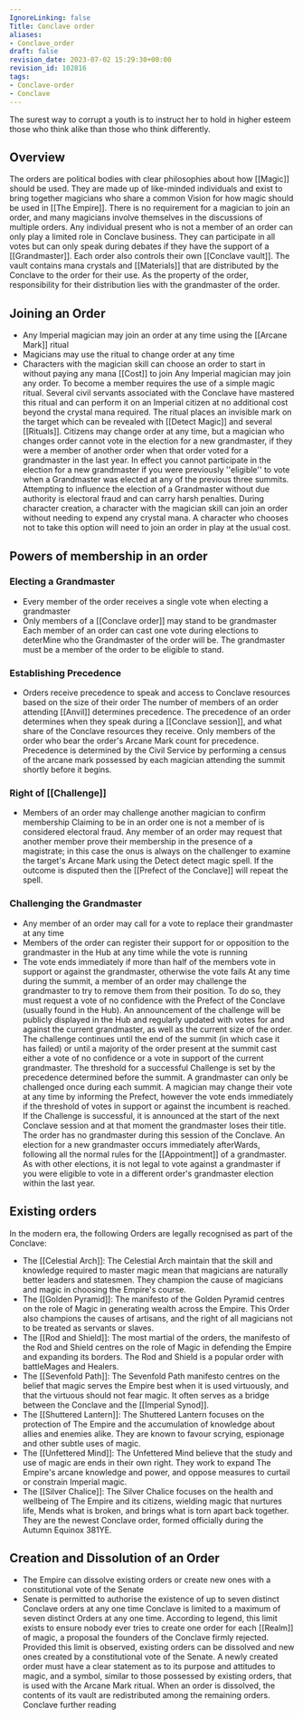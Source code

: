 ```yaml
---
IgnoreLinking: false
Title: Conclave order
aliases:
- Conclave_order
draft: false
revision_date: 2023-07-02 15:29:30+00:00
revision_id: 102816
tags:
- Conclave-order
- Conclave
---
```


The surest way to corrupt a youth is to instruct her to hold in higher esteem those who think alike than those who think differently.
## Overview
The orders are political bodies with clear philosophies about how [[Magic]] should be used. They are made up of like-minded individuals and exist to bring together magicians who share a common Vision for how magic should be used in [[The Empire]]. There is no requirement for a magician to join an order, and many magicians involve themselves in the discussions of multiple orders. 
Any individual present who is not a member of an order can only play a limited role in Conclave business. They can participate in all votes but can only speak during debates if they have the support of a [[Grandmaster]].
Each order also controls their own [[Conclave vault]]. The vault contains mana crystals and [[Materials]] that are distributed by the Conclave to the order for their use. As the property of the order, responsibility for their distribution lies with the grandmaster of the order.
## Joining an Order
* Any Imperial magician may join an order at any time using the [[Arcane Mark]] ritual
* Magicians may use the ritual to change order at any time
* Characters with the magician skill can choose an order to start in without paying any mana [[Cost]] to join
Any Imperial magician may join any order. To become a member requires the use of a simple magic ritual. Several civil servants associated with the Conclave have mastered this ritual and can perform it on an Imperial citizen at no additional cost beyond the crystal mana required. The ritual places an invisible mark on the target which can be revealed with [[Detect Magic]] and several [[Rituals]].
Citizens may change order at any time, but a magician who changes order cannot vote in the election for a new grandmaster, if they were a member of another order when that order voted for a grandmaster in the last year. In effect you cannot participate in the election for a new grandmaster if you were previously ''eligible'' to vote when a Grandmaster was elected at any of the previous three summits. Attempting to influence the election of a Grandmaster without due authority is electoral fraud and can carry harsh penalties.
During character creation, a character with the magician skill can join an order without needing to expend any crystal mana. A character who chooses not to take this option will need to join an order in play at the usual cost.
## Powers of membership in an order
### Electing a Grandmaster
* Every member of the order receives a single vote when electing a grandmaster
* Only members of a [[Conclave order]] may stand to be grandmaster
Each member of an order can cast one vote during elections to deterMine who the Grandmaster of the order will be. The grandmaster must be a member of the order to be eligible to stand.
### Establishing Precedence
* Orders receive precedence to speak and access to Conclave resources based on the size of their order
The number of members of an order attending [[Anvil]] determines precedence. The precedence of an order determines when they speak during a [[Conclave session]], and what share of the Conclave resources they receive. Only members of the order who bear the order's Arcane Mark count for precedence. Precedence is determined by the Civil Service by performing a census of the arcane mark possessed by each magician attending the summit shortly before it begins.
### Right of [[Challenge]]
* Members of an order may challenge another magician to confirm membership
Claiming to be in an order one is not a member of is considered electoral fraud. Any member of an order may request that another member prove their membership in the presence of a magistrate; in this case the onus is always on the challenger to examine the target's Arcane Mark using the Detect detect magic spell. If the outcome is disputed then the [[Prefect of the Conclave]] will repeat the spell.
### Challenging the Grandmaster
* Any member of an order may call for a vote to replace their grandmaster at any time
* Members of the order can register their support for or opposition to the grandmaster in the Hub at any time while the vote is running
* The vote ends immediately if more than half of the members vote in support or against the grandmaster, otherwise the vote fails
At any time during the summit, a member of an order may challenge the grandmaster to try to remove them from their position. To do so, they must request a vote of no confidence with the Prefect of the Conclave (usually found in the Hub). An announcement of the challenge will be publicly displayed in the Hub and regularly updated with votes for and against the current grandmaster, as well as the current size of the order.
The challenge continues until the end of the summit (in which case it has failed) or until a majority of the order present at the summit cast either a vote of no confidence or a vote in support of the current grandmaster. The threshold for a successful Challenge is set by the precedence determined before the summit. A grandmaster can only be challenged once during each summit. A magician may change their vote at any time by informing the Prefect, however the vote ends immediately if the threshold of votes in support or against the incumbent is reached.
If the Challenge is successful, it is announced at the start of the next Conclave session and at that moment the grandmaster loses their title. The order has no grandmaster during this session of the Conclave.  An election for a new grandmaster occurs immediately afterWards, following all the normal rules for the [[Appointment]] of a grandmaster. 
As with other elections, it is not legal to vote against a grandmaster if you were eligible to vote in a different order's grandmaster election within the last year.
## Existing orders
In the modern era, the following Orders are legally recognised as part of the Conclave:
* The [[Celestial Arch]]: The Celestial Arch maintain that the skill and knowledge required to master magic mean that magicians are naturally better leaders and statesmen. They champion the cause of magicians and magic in choosing the Empire's course.
* The [[Golden Pyramid]]: The manifesto of the Golden Pyramid centres on the role of Magic in generating wealth across the Empire. This Order also champions the causes of artisans, and the right of all magicians not to be treated as servants or slaves.
* The [[Rod and Shield]]: The most martial of the orders, the manifesto of the Rod and Shield centres on the role of Magic in defending the Empire and expanding its borders. The Rod and Shield is a popular order with battleMages and Healers.
* The [[Sevenfold Path]]: The Sevenfold Path manifesto centres on the belief that magic serves the Empire best when it is used virtuously, and that the virtuous should not fear magic. It often serves as a bridge between the Conclave and the [[Imperial Synod]].
* The [[Shuttered Lantern]]: The Shuttered Lantern focuses on the protection of The Empire and the accumulation of knowledge about allies and enemies alike. They are known to favour scrying, espionage and other subtle uses of magic.
* The [[Unfettered Mind]]: The Unfettered Mind believe that the study and use of magic are ends in their own right. They work to expand The Empire's arcane knowledge and power, and oppose measures to curtail or constrain Imperial magic.
* The [[Silver Chalice]]: The Silver Chalice focuses on the health and wellbeing of The Empire and its citizens, wielding magic that nurtures life, Mends what is broken, and brings what is torn apart back together. They are the newest Conclave order, formed officially during the Autumn Equinox 381YE.
## Creation and Dissolution of an Order
* The Empire can dissolve existing orders or create new ones with a constitutional vote of the Senate
* Senate is permitted to authorise the existence of up to seven distinct Conclave orders at any one time
Conclave is limited to a maximum of seven distinct Orders at any one time. According to legend, this limit exists to ensure nobody ever tries to create one order for each [[Realm]] of magic, a proposal the founders of the Conclave firmly rejected. Provided this limit is observed, existing orders can be dissolved and new ones created by a constitutional vote of the Senate.
A newly created order must have a clear statement as to its purpose and attitudes to magic, and a symbol, similar to those possessed by existing orders, that is used with the Arcane Mark ritual. When an order is dissolved, the contents of its vault are redistributed among the remaining orders.
Conclave further reading